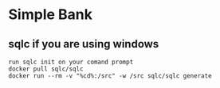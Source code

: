 # Simple Bank

## sqlc if you are using windows

    run sqlc init on your comand prompt
    docker pull sqlc/sqlc
    docker run --rm -v "%cd%:/src" -w /src sqlc/sqlc generate
